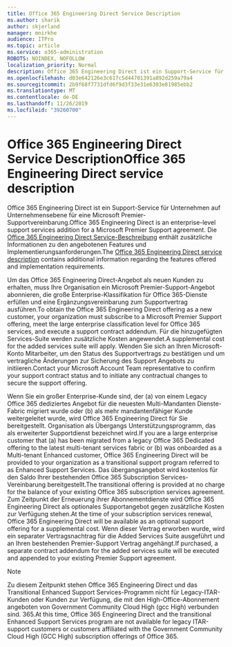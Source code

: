 ```yaml
---
title: Office 365 Engineering Direct Service Description
ms.author: sharik
author: skjerland
manager: mnirkhe
audience: ITPro
ms.topic: article
ms.service: o365-administration
ROBOTS: NOINDEX, NOFOLLOW
localization_priority: Normal
description: Office 365 Engineering Direct ist ein Support-Service für Unternehmen auf Unternehmensebene für eine Microsoft Premier-Supportvereinbarung. Die Office 365 Engineering Direct Service-Beschreibung enthält zusätzliche Informationen zu den angebotenen Features und Implementierungsanforderungen.
ms.openlocfilehash: d03e642126e3c617c5d44701391a892d259a79a4
ms.sourcegitcommit: 2b9f68f7731dfd6f9d3f33e31e6303e81985ebb2
ms.translationtype: MT
ms.contentlocale: de-DE
ms.lasthandoff: 11/26/2019
ms.locfileid: "39260700"
---
```

# <a name="office-365-engineering-direct-service-description"></a><span data-ttu-id="acc7a-104">Office 365 Engineering Direct Service Description</span><span class="sxs-lookup"><span data-stu-id="acc7a-104">Office 365 Engineering Direct service description</span></span>

<span data-ttu-id="acc7a-105">Office 365 Engineering Direct ist ein Support-Service für Unternehmen auf Unternehmensebene für eine Microsoft Premier-Supportvereinbarung.</span><span class="sxs-lookup"><span data-stu-id="acc7a-105">Office 365 Engineering Direct is an enterprise-level support services addition for a Microsoft Premier Support agreement.</span></span> <span data-ttu-id="acc7a-106">Die [Office 365 Engineering Direct Service-Beschreibung](https://github.com/MicrosoftDocs/OfficeDocs-O365ServiceDescriptions/blob/master/Office%20365%20Engineering%20Direct%20-%20Svc%20Desc%20(25mar2019).pdf) enthält zusätzliche Informationen zu den angebotenen Features und Implementierungsanforderungen.</span><span class="sxs-lookup"><span data-stu-id="acc7a-106">The [Office 365 Engineering Direct service description](https://github.com/MicrosoftDocs/OfficeDocs-O365ServiceDescriptions/blob/master/Office%20365%20Engineering%20Direct%20-%20Svc%20Desc%20(25mar2019).pdf) contains additional information regarding the features offered and implementation requirements.</span></span>

<span data-ttu-id="acc7a-107">Um das Office 365 Engineering Direct-Angebot als neuen Kunden zu erhalten, muss Ihre Organisation ein Microsoft Premier-Support-Angebot abonnieren, die große Enterprise-Klassifikation für Office 365-Dienste erfüllen und eine Ergänzungsvereinbarung zum Supportvertrag ausführen.</span><span class="sxs-lookup"><span data-stu-id="acc7a-107">To obtain the Office 365 Engineering Direct offering as a new customer, your organization must subscribe to a Microsoft Premier Support offering, meet the large enterprise classification level for Office 365 services, and execute a support contract addendum.</span></span> <span data-ttu-id="acc7a-108">Für die hinzugefügten Services-Suite werden zusätzliche Kosten angewendet.</span><span class="sxs-lookup"><span data-stu-id="acc7a-108">A supplemental cost for the added services suite will apply.</span></span> <span data-ttu-id="acc7a-109">Wenden Sie sich an Ihren Microsoft-Konto Mitarbeiter, um den Status des Supportvertrags zu bestätigen und um vertragliche Änderungen zur Sicherung des Support Angebots zu initiieren.</span><span class="sxs-lookup"><span data-stu-id="acc7a-109">Contact your Microsoft Account Team representative to confirm your support contract status and to initiate any contractual changes to secure the support offering.</span></span> 

<span data-ttu-id="acc7a-110">Wenn Sie ein großer Enterprise-Kunde sind, der (a) von einem Legacy Office 365 dediziertes Angebot für die neuesten Multi-Mandanten Dienste-Fabric migriert wurde oder (b) als mehr mandantenfähiger Kunde weitergeleitet wurde, wird Office 365 Engineering Direct für Sie bereitgestellt. Organisation als Übergangs Unterstützungsprogramm, das als erweiterter Supportdienst bezeichnet wird.</span><span class="sxs-lookup"><span data-stu-id="acc7a-110">If you are a large enterprise customer that (a) has been migrated from a legacy Office 365 Dedicated offering to the latest multi-tenant services fabric or (b) was onboarded as a Multi-tenant Enhanced customer, Office 365 Engineering Direct will be provided to your organization as a transitional support program referred to as Enhanced Support Services.</span></span> <span data-ttu-id="acc7a-111">Das übergangsangebot wird kostenlos für den Saldo Ihrer bestehenden Office 365 Subscription Services-Vereinbarung bereitgestellt.</span><span class="sxs-lookup"><span data-stu-id="acc7a-111">The transitional offering is provided at no charge for the balance of your existing Office 365 subscription services agreement.</span></span> <span data-ttu-id="acc7a-112">Zum Zeitpunkt der Erneuerung ihrer Abonnementdienste wird Office 365 Engineering Direct als optionales Supportangebot gegen zusätzliche Kosten zur Verfügung stehen.</span><span class="sxs-lookup"><span data-stu-id="acc7a-112">At the time of your subscription services renewal, Office 365 Engineering Direct will be available as an optional support offering for a supplemental cost.</span></span> <span data-ttu-id="acc7a-113">Wenn dieser Vertrag erworben wurde, wird ein separater Vertragsnachtrag für die Added Services Suite ausgeführt und an Ihren bestehenden Premier-Support Vertrag angehängt.</span><span class="sxs-lookup"><span data-stu-id="acc7a-113">If purchased, a separate contract addendum for the added services suite will be executed and appended to your existing Premier Support agreement.</span></span>

> [!NOTE]
> <span data-ttu-id="acc7a-114">Zu diesem Zeitpunkt stehen Office 365 Engineering Direct und das Transitional Enhanced Support Services-Programm nicht für Legacy-ITAR-Kunden oder Kunden zur Verfügung, die mit den High-Office-Abonnement angeboten von Government Community Cloud High (gcc High) verbunden sind. 365.</span><span class="sxs-lookup"><span data-stu-id="acc7a-114">At this time, Office 365 Engineering Direct and the transitional Enhanced Support Services program are not available for legacy ITAR-support customers or customers affiliated with the Government Community Cloud High (GCC High) subscription offerings of Office 365.</span></span>
